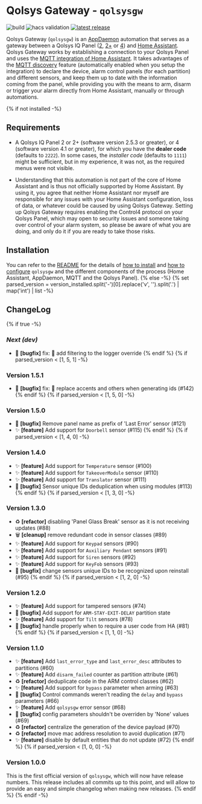 # Qolsys Gateway - `qolsysgw`

![build](https://github.com/XaF/qolsysgw/actions/workflows/build.yaml/badge.svg)
![hacs validation](https://github.com/XaF/qolsysgw/actions/workflows/hacs-validation.yaml/badge.svg)
[![latest release](https://img.shields.io/github/v/release/XaF/qolsysgw?logo=github&sort=semver)](https://github.com/XaF/qolsysgw/releases)

Qolsys Gateway (`qolsysgw`) is an [AppDaemon][appdaemon]
automation that serves as a gateway between a Qolsys IQ Panel
([2][qolsys-panel-2], [2+][qolsys-panel-2-plus] or [4][qolsys-panel-4])
and [Home Assistant][hass]. Qolsys Gateway works by establishing a connection
to your Qolsys Panel and uses the [MQTT integration of Home Assistant][hass-mqtt].
It takes advantages of the [MQTT discovery][hass-mqtt-discovery]
feature (automatically enabled when you setup the integration) to declare the
device, alarm control panels (for each partition) and different sensors, and
keep them up to date with the information coming from the panel, while
providing you with the means to arm, disarm or trigger your alarm directly
from Home Assistant, manually or through automations.

{% if not installed -%}
## Requirements

- A Qolsys IQ Panel 2 or 2+ (software version 2.5.3 or greater), or 4
  (software version 4.1 or greater),
  for which you have the **dealer code** (defaults to `2222`). In some cases,
  the _installer code_ (defaults to `1111`) might be sufficient, but in my
  experience, it was not, as the required menus were not visible.

- Understanding that this automation is not part of the core of Home Assistant
  and is thus not officially supported by Home Assistant. By using it, you
  agree that neither Home Assistant nor myself are responsible for any issues
  with your Home Assistant configuration, loss of data, or whatever could be
  caused by using Qolsys Gateway. Setting up Qolsys Gateway requires enabling
  the Control4 protocol on your Qolsys Panel, which may open to security issues
  and someone taking over control of your alarm system, so please be aware of
  what you are doing, and only do it if you are ready to take those risks.

## Installation

You can refer to the [README](https://github.com/XaF/qolsysgw#readme) for the details of [how to install](https://github.com/XaF/qolsysgw#installation) and [how to configure](https://github.com/XaF/qolsysgw#configuration) `qolsysgw` and the different components of the process (Home Assistant, AppDaemon, MQTT and the Qolsys Panel).
{% else -%}
{% set parsed_version = version_installed.split('-')[0].replace('v', '').split('.') | map('int') | list -%}
## ChangeLog
{%   if true -%}
### _Next (dev)_

 * 🐛 **[bugfix]** fix: 🐛 add filtering to the logger override
{%   endif %}
{%   if parsed_version < [1, 5, 1] -%}
### Version 1.5.1

 * 🐛 **[bugfix]** fix: 🐛 replace accents and others when generating ids (#142)
{%   endif %}
{%   if parsed_version < [1, 5, 0] -%}
### Version 1.5.0

 * 🐛 **[bugfix]** Remove panel name as prefix of 'Last Error' sensor (#121)
 * ✨ **[feature]** Add support for `Doorbell` sensor (#115)
{%   endif %}
{%   if parsed_version < [1, 4, 0] -%}
### Version 1.4.0

 * ✨ **[feature]** Add support for `Temperature` sensor (#100)
 * ✨ **[feature]** Add support for `TakeoverModule` sensor (#110)
 * ✨ **[feature]** Add support for `Translator` sensor (#111)
 * 🐛 **[bugfix]** Sensor unique IDs deduplication when using modules (#113)
{%   endif %}
{%   if parsed_version < [1, 3, 0] -%}
### Version 1.3.0

 * ♻️ **[refactor]** disabling 'Panel Glass Break' sensor as it is not receiving updates (#88)
 * 🗑️ **[cleanup]** remove redundant code in sensor classes (#89)
 * ✨ **[feature]** Add support for `Keypad` sensors (#90)
 * ✨ **[feature]** Add support for `Auxiliary Pendant` sensors (#91)
 * ✨ **[feature]** Add support for `Siren` sensors (#92)
 * ✨ **[feature]** Add support for `KeyFob` sensors (#93)
 * 🐛 **[bugfix]** change sensors unique IDs to be recognized upon reinstall (#95)
{%   endif %}
{%   if parsed_version < [1, 2, 0] -%}
### Version 1.2.0

 * ✨ **[feature]** Add support for tampered sensors (#74)
 * 🐛 **[bugfix]** Add support for `ARM-STAY-EXIT-DELAY` partition state
 * ✨ **[feature]** Add support for `Tilt` sensors (#78)
 * 🐛 **[bugfix]** handle properly when to require a user code from HA (#81)
{%   endif %}
{%   if parsed_version < [1, 1, 0] -%}
### Version 1.1.0

 * ✨ **[feature]** Add `last_error_type` and `last_error_desc` attributes to partitions (#60)
 * ✨ **[feature]** Add `disarm_failed` counter as partition attribute (#61)
 * ♻️ **[refactor]** deduplicate code in the ARM control classes (#62)
 * ✨ **[feature]** Add support for `bypass` parameter when arming (#63)
 * 🐛 **[bugfix]** Control commands weren't reading the `delay` and `bypass` parameters (#66)
 * ✨ **[feature]** Add `qolsysgw` error sensor (#68)
 * 🐛 **[bugfix]** config parameters shouldn't be overriden by 'None' values (#69)
 * ♻️ **[refactor]** centralize the generation of the device payload (#70)
 * ♻️ **[refactor]** move mac address resolution to avoid duplication (#71)
 * ✨ **[feature]** disable by default entities that do not update (#72)
{%   endif %}
{%   if parsed_version < [1, 0, 0] -%}
### Version 1.0.0

This is the first official version of `qolsysgw`, which will now have release numbers.
This release includes all commits up to this point, and will allow to provide an easy
and simple changelog when making new releases.
{%   endif %}
{% endif -%}


<!--
List of links used in that page, sorted alphabetically by tag
-->
[appdaemon]: https://github.com/AppDaemon/appdaemon
[hass-mqtt-discovery]: https://www.home-assistant.io/docs/mqtt/discovery/
[hass-mqtt]: https://www.home-assistant.io/integrations/mqtt/
[hass]: https://www.home-assistant.io/
[qolsys-panel-2]: https://qolsys.com/iq-panel-2/
[qolsys-panel-2-plus]: https://qolsys.com/iq-panel-2-plus/
[qolsys-panel-4]: https://qolsys.com/iq-panel-4/
